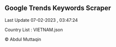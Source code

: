 

## Google Trends Keywords Scraper 
 
Last Update 07-02-2023 , 03:47:24

Country List :
VIETNAM.json



© Abdul Muttaqin 
